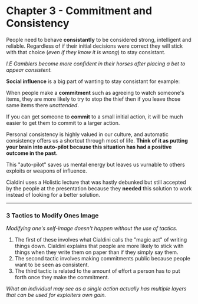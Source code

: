 # Chapter 3 - Commitment and Consistency


People need to behave **consistantly** to be considered strong, intelligent and reliable. Regardless of if their initial decisions were correct they will stick with that choice (*even if they know it is wrong*) to stay consistant.


*I.E Gamblers become more confident in their horses after placing a bet to appear consistent.*

**Social influence** is a big part of wanting to stay consistant for example:

When people make a **commitment** such as agreeing to watch someone's items, they are more likely to try to stop the thief then if you leave those same items there *unattended*.

If you can get someone to **commit** to a small initial action, it will be much easier to get them to commit to a larger action.

Personal consistency is highly valued in our culture, and automatic consistency offers us a shortcut through most of life. **Think of it as putting your brain into auto-pilot because this situation has had a positive outcome in the past.**

This "auto-pilot" saves us mental energy but leaves us vurnable to others exploits or weapons of influence.

Cialdini uses a Holistic lecture that was hastly debunked but still accepted by the people at the presentation because they **needed** this solution to work instead of looking for a better solution.


------
### 3 Tactics to Modify Ones Image

*Modifying one's self-image doesn't happen without the use of tactics.*

1. The first of these involves what Cialdini calls the "magic act" of writing things down. Cialdini explains that people are more likely to stick with things when they write them on paper than if they simply say them.
2. The second tactic involves making commitments public because people want to be seen as consistent. 
3. The third tactic is related to the amount of effort a person has to put forth once they make the commitment.


*What an individual may see as a single action actually has multiple layers that can be used for exploiters own gain.*



